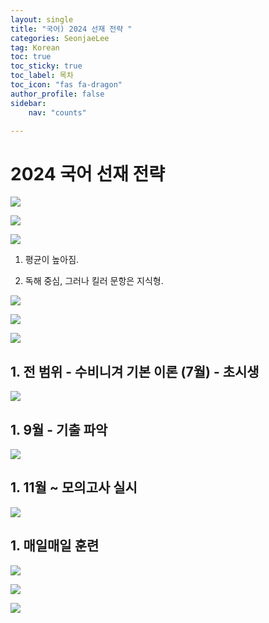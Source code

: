 ```yaml
---
layout: single
title: "국어) 2024 선재 전략 "
categories: SeonjaeLee
tag: Korean
toc: true
toc_sticky: true
toc_label: 목차
toc_icon: "fas fa-dragon"
author_profile: false
sidebar:
    nav: "counts"

---
```


# 2024 국어 선재 전략

![]({{site.url}}/images/2023-07-13-17/2023-07-13-21-05-06-image.png)

![]({{site.url}}/images/2023-07-13-17/2023-07-13-20-32-30-image.png)

![]({{site.url}}/images/2023-07-13-17/2023-07-13-20-33-11-image.png)

1. 평균이 높아짐.

2. 독해 중심, 그러나 킬러 문항은 지식형.

![]({{site.url}}/images/2023-07-13-17/2023-07-13-20-42-17-image.png)

![]({{site.url}}/images/2023-07-13-17/2023-07-13-20-42-43-image.png)

![]({{site.url}}/images/2023-07-13-17/2023-07-13-20-43-27-image.png)

## 1. 전 범위 - 수비니겨 기본 이론 (7월) - 초시생

![]({{site.url}}/images/2023-07-13-17/2023-07-13-20-45-56-image.png)

## 1. 9월 - 기출 파악

![]({{site.url}}/images/2023-07-13-17/2023-07-13-20-46-31-image.png)

## 1. 11월 ~ 모의고사 실시

![]({{site.url}}/images/2023-07-13-17/2023-07-13-20-47-40-image.png)

## 1. 매일매일 훈련

![]({{site.url}}/images/2023-07-13-17/2023-07-13-20-48-46-image.png)

![]({{site.url}}/images/2023-07-13-17/2023-07-13-20-49-35-image.png)

![]({{site.url}}/images/2023-07-13-17/2023-07-13-21-04-22-image.png)